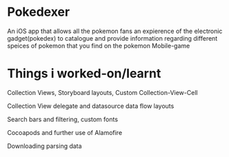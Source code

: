 # Pokedexer
An iOS app that allows all the pokemon fans an expierence of the electronic gadget(pokedex) to catalogue and provide information regarding different speices of pokemon that you find on the pokemon Mobile-game

# Things i worked-on/learnt
Collection Views, Storyboard layouts, Custom Collection-View-Cell

Collection View delegate and datasource data flow layouts

Search bars and filtering, custom fonts

Cocoapods and further use of Alamofire

Downloading parsing data
